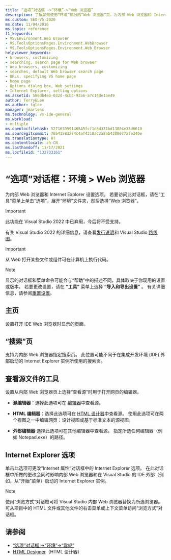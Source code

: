 ```yaml
---
title: “选项”对话框 ->“环境”->“Web 浏览器”
description: 了解如何使用“环境”部分的“Web 浏览器”页，为内部 Web 浏览器和 Internet Explorer 设置选项。
ms.custom: SEO-VS-2020
ms.date: 11/04/2016
ms.topic: reference
f1_keywords:
- VS.Environment.Web Browser
- VS.ToolsOptionsPages.Environment.WebBrowser
- VS.ToolsOptionsPages.Environment.Web_Browser
helpviewer_keywords:
- browsers, customizing
- searching, search page for Web browser
- Web browsers, customizing
- searches, default Web browser search page
- URLs, specifying VS home page
- home page
- Options dialog box, Web settings
- Internet Explorer, setting options
ms.assetid: 586db4eb-032d-4cb5-93a6-a7c14de1ae49
author: TerryGLee
ms.author: tglee
manager: jmartens
ms.technology: vs-ide-general
ms.workload:
- multiple
ms.openlocfilehash: 527163959146545fcf1e8d371bd13804e33d6610
ms.sourcegitcommit: 76541583274c4af4218ac2a8ab4308077a7e340e
ms.translationtype: HT
ms.contentlocale: zh-CN
ms.lasthandoff: 11/17/2021
ms.locfileid: "132733161"
---
```

# <a name="options-dialog-box-environment--web-browser"></a>“选项”对话框：环境 \> Web 浏览器

为内部 Web 浏览器和 Internet Explorer 设置选项。 若要访问此对话框，请在“工具”菜单上单击“选项”，展开“环境”文件夹，然后选择“Web 浏览器”。

> [!Important]
> 此功能在 Visual Studio 2022 中已弃用，今后将不受支持。
>
> 有关 Visual Studio 2022 的详细信息，请查看[发行说明]( /visualstudio/releases/2022/release-notes)和 Visual Studio [路线图](/visualstudio/productinfo/vs-roadmap/)。

> [!IMPORTANT]
> 从 Web 打开某些文件或组件可在计算机上执行代码。

> [!NOTE]
> 显示的对话框和菜单命令可能会与“帮助”中的描述不同，具体取决于你现用的设置或版本。 若要更改设置，请在 **“工具”** 菜单上选择 **“导入和导出设置”** 。 有关详细信息，请参阅[重置设置](../environment-settings.md#reset-settings)。

## <a name="home-page"></a>主页

设置打开 IDE Web 浏览器时显示的页面。

## <a name="search-page"></a>“搜索”页

支持为内部 Web 浏览器指定搜索页。 此位置可能不同于在集成开发环境 (IDE) 外部启动的 Internet Explorer 实例所使用的搜索页。

## <a name="view-source-in"></a>查看源文件的工具

设置从内部 Web 浏览器页上选择“查看源”时用于打开网页的编辑器。

- **源编辑器**：选择此选项可在 [编辑器](../../ide/writing-code-in-the-code-and-text-editor.md)中查看源。

- **HTML 编辑器**：选择此选项可在 [HTML 设计器](/previous-versions/ex0hkwbx(v=vs.140))中查看源。 使用此选项可在两个视图之一中编辑网页：设计视图或基于标准文本的源视图。

- **外部编辑器** 选择此选项可在其他编辑器中查看源。 指定所选任何编辑器（例如 Notepad.exe）的路径。

## <a name="internet-explorer-options"></a>Internet Explorer 选项

单击此选项可更改“Internet 属性”对话框中的 Internet Explorer 选项。 在此对话框中所做的更改会同时影响内部 Web 浏览器和在 Visual Studio 的 IDE 外部（例如，从“开始”菜单）启动的 Internet Explorer 实例。

> [!NOTE]
> 使用“浏览方式”对话框可将 Visual Studio 内部 Web 浏览器替换为所选浏览器。 可从项目中的 HTML 文件或其他文件的右击菜单或上下文菜单访问“浏览方式”对话框。

## <a name="see-also"></a>请参阅

- [“选项”对话框 ->“环境”->“常规”](../../ide/reference/general-environment-options-dialog-box.md)
- [HTML Designer](/previous-versions/ex0hkwbx(v=vs.140))（HTML 设计器）
